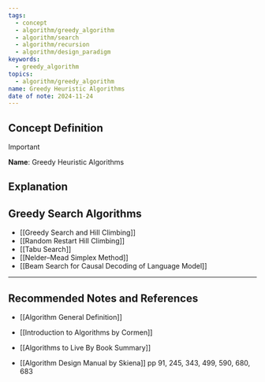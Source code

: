 ```yaml
---
tags:
  - concept
  - algorithm/greedy_algorithm
  - algorithm/search
  - algorithm/recursion
  - algorithm/design_paradigm
keywords:
  - greedy_algorithm
topics:
  - algorithm/greedy_algorithm
name: Greedy Heuristic Algorithms
date of note: 2024-11-24
---
```


## Concept Definition

>[!important]
>**Name**: Greedy Heuristic Algorithms



## Explanation


## Greedy Search Algorithms

- [[Greedy Search and Hill Climbing]]
- [[Random Restart Hill Climbing]]
- [[Tabu Search]]
- [[Nelder–Mead Simplex Method]]
- [[Beam Search for Causal Decoding of Language Model]]


-----------
##  Recommended Notes and References


- [[Algorithm General Definition]]

- [[Introduction to Algorithms by Cormen]]
- [[Algorithms to Live By Book Summary]]
- [[Algorithm Design Manual by Skiena]] pp 91, 245, 343, 499, 590, 680, 683